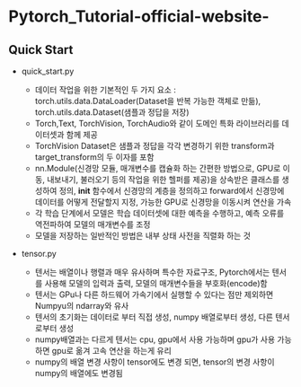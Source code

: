 # Pytorch_Tutorial-official-website-

## Quick Start
* quick_start.py
  - 데이터 작업을 위한 기본적인 두 가지 요소 : torch.utils.data.DataLoader(Dataset을 반복 가능한 객체로 만듦), torch.utils.data.Dataset(샘플과 정답을 저장)
  - Torch,Text, TorchVision, TorchAudio와 같이 도메인 특화 라이브러리를 데이터셋과 함께 제공
  - TorchVision Dataset은 샘플과 정답을 각각 변경하기 위한 transform과 target_transform의 두 이자를 포함
  - nn.Module(신경망 모듈, 매개변수를 캡슐화 하는 간편한 방법으로, GPU로 이동, 내보내기, 불러오기 등의 작업을 위한 헬퍼를 제공)을 상속받은 클래스를 생성하여 정의, __init__ 함수에서 신경망의 계층을 정의하고 forward에서 신경망에 데이터를 어떻게 전달할지 지정, 가능한 GPU로 신경망을 이동시켜 연산을 가속
  - 각 학습 단계에서 모델은 학습 데이터셋에 대한 예측을 수행하고, 예측 오류를 역전파하여 모델의 매개변수를 조정
  - 모델을 저장하는 일반적인 방법은 내부 상태 사전을 직렬화 하는 것
  
* tensor.py
  - 텐서는 배열이나 행렬과 매우 유사하며 특수한 자료구조, Pytorch에서는 텐서를 사용해 모델의 입력과 출력, 모델의 매개변수들을 부호화(encode)함
  - 텐서는 GPu나 다른 하드웨어 가속기에서 실행할 수 있다는 점만 제외하면 Numpyu의 ndarray와 유사
  - 텐서의 초기화는 데이터로 부터 직접 생성, numpy 배열로부터 생성, 다른 텐서로부터 생성
  - numpy배열과는 다르게 텐서는 cpu, gpu에서 사용 가능하며 gpu가 사용 가능하면 gpu로 옮겨 고속 연산을 하는게 유리
  - numpy의 배열 변경 사항이 tensor에도 변경 되면, tensor의 변경 사항이 numpy의 배열에도 변경됨

